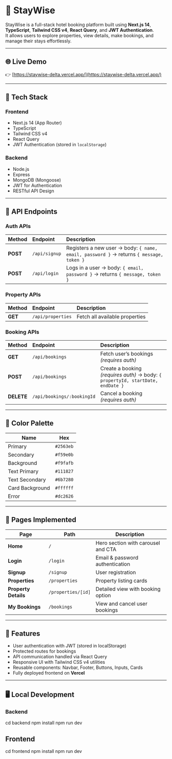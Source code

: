 # 🏨 StayWise

StayWise is a full-stack hotel booking platform built using **Next.js 14**, **TypeScript**, **Tailwind CSS v4**, **React Query**, and **JWT Authentication**.  
It allows users to explore properties, view details, make bookings, and manage their stays effortlessly.

---

## 🌐 Live Demo
👉 [https://staywise-delta.vercel.app/](https://staywise-delta.vercel.app/)

---

## 🚀 Tech Stack

### Frontend
- Next.js 14 (App Router)
- TypeScript
- Tailwind CSS v4
- React Query
- JWT Authentication (stored in `localStorage`)

### Backend
- Node.js
- Express
- MongoDB (Mongoose)
- JWT for Authentication
- RESTful API Design

---

## 🔧 API Endpoints

### Auth APIs
| Method | Endpoint | Description |
|:-------|:----------|:-------------|
| **POST** | `/api/signup` | Registers a new user → body: `{ name, email, password }` → returns `{ message, token }` |
| **POST** | `/api/login` | Logs in a user → body: `{ email, password }` → returns `{ message, token }` |

### Property APIs
| Method | Endpoint | Description |
|:-------|:----------|:-------------|
| **GET** | `/api/properties` | Fetch all available properties |

### Booking APIs
| Method | Endpoint | Description |
|:-------|:----------|:-------------|
| **GET** | `/api/bookings` | Fetch user’s bookings *(requires auth)* |
| **POST** | `/api/bookings` | Create a booking *(requires auth)* → body: `{ propertyId, startDate, endDate }` |
| **DELETE** | `/api/bookings/:bookingId` | Cancel a booking *(requires auth)* |

---

## 🎨 Color Palette

| Name | Hex |
|------|-----|
| Primary | `#2563eb` |
| Secondary | `#f59e0b` |
| Background | `#f9fafb` |
| Text Primary | `#111827` |
| Text Secondary | `#6b7280` |
| Card Background | `#ffffff` |
| Error | `#dc2626` |

---

## 📑 Pages Implemented

| Page | Path | Description |
|------|------|-------------|
| **Home** | `/` | Hero section with carousel and CTA |
| **Login** | `/login` | Email & password authentication |
| **Signup** | `/signup` | User registration |
| **Properties** | `/properties` | Property listing cards |
| **Property Details** | `/properties/[id]` | Detailed view with booking option |
| **My Bookings** | `/bookings` | View and cancel user bookings |

---

## 🧠 Features
- User authentication with JWT (stored in localStorage)
- Protected routes for bookings
- API communication handled via React Query
- Responsive UI with Tailwind CSS v4 utilities
- Reusable components: Navbar, Footer, Buttons, Inputs, Cards
- Fully deployed frontend on **Vercel**

---

## 🖥️ Local Development

### Backend

cd backend
npm install
npm run dev

## Frontend
cd frontend
npm install
npm run dev
